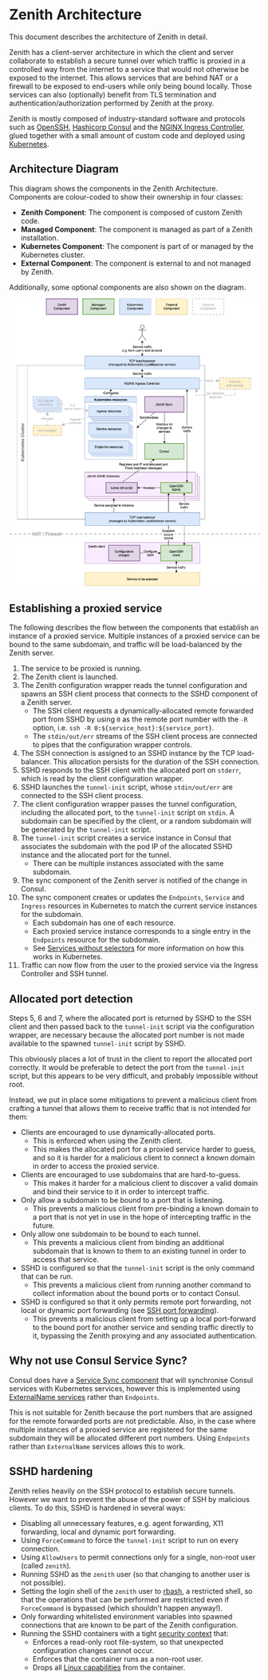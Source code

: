# Zenith Architecture

This document describes the architecture of Zenith in detail.

Zenith has a client-server architecture in which the client and server collaborate to
establish a secure tunnel over which traffic is proxied in a controlled way from the
internet to a service that would not otherwise be exposed to the internet. This allows
services that are behind NAT or a firewall to be exposed to end-users while only
being bound locally. Those services can also (optionally) benefit from TLS termination
and authentication/authorization performed by Zenith at the proxy.

Zenith is mostly composed of industry-standard software and protocols such as
[OpenSSH](https://www.openssh.com/), [Hashicorp Consul](https://www.consul.io/) and the
[NGINX Ingress Controller](https://kubernetes.github.io/ingress-nginx/), glued together
with a small amount of custom code and deployed using [Kubernetes](https://kubernetes.io/).

## Architecture Diagram

This diagram shows the components in the Zenith Architecture. Components are colour-coded
to show their ownership in four classes:

  * **Zenith Component**: The component is composed of custom Zenith code.
  * **Managed Component**: The component is managed as part of a Zenith installation.
  * **Kubernetes Component**: The component is part of or managed by the Kubernetes cluster.
  * **External Component**: The component is external to and not managed by Zenith.

Additionally, some optional components are also shown on the diagram.

![Zenith Architecture Diagram](./zenith-architecture.png?raw=true)

## Establishing a proxied service

The following describes the flow between the components that establish an instance of a
proxied service. Multiple instances of a proxied service can be bound to the same subdomain,
and traffic will be load-balanced by the Zenith server.

  1. The service to be proxied is running.
  1. The Zenith client is launched.
  1. The Zenith configuration wrapper reads the tunnel configuration and spawns an SSH client
     process that connects to the SSHD component of a Zenith server.
       * The SSH client requests a dynamically-allocated remote forwarded port from SSHD by using
         `0` as the remote port number with the `-R` option, i.e.
         `ssh -R 0:${service_host}:${service_port}`.
       * The `stdin/out/err` streams of the SSH client process are connected to pipes that the
         configuration wrapper controls.
  1. The SSH connection is assigned to an SSHD instance by the TCP load-balancer. This allocation
     persists for the duration of the SSH connection.
  1. SSHD responds to the SSH client with the allocated port on `stderr`, which is read by the
     client configuration wrapper.
  1. SSHD launches the `tunnel-init` script, whose `stdin/out/err` are connected to the
     SSH client process.
  1. The client configuration wrapper passes the tunnel configuration, including the
     allocated port, to the `tunnel-init` script on `stdin`. A subdomain can be specified
     by the client, or a random subdomain will be generated by the `tunnel-init` script.
  1. The `tunnel-init` script creates a service instance in Consul that associates the subdomain
     with the pod IP of the allocated SSHD instance and the allocated port for the tunnel.
       * There can be multiple instances associated with the same subdomain.
  1. The sync component of the Zenith server is notified of the change in Consul.
  1. The sync component creates or updates the `Endpoints`, `Service` and `Ingress` resources
     in Kubernetes to match the current service instances for the subdomain.
       * Each subdomain has one of each resource.
       * Each proxied service instance corresponds to a single entry in the `Endpoints`
         resource for the subdomain.
       * See [Services without selectors](https://kubernetes.io/docs/concepts/services-networking/service/#services-without-selectors)
         for more information on how this works in Kubernetes.
  1. Traffic can now flow from the user to the proxied service via the Ingress Controller
     and SSH tunnel.

## Allocated port detection

Steps 5, 6 and 7, where the allocated port is returned by SSHD to the SSH client and then passed
back to the `tunnel-init` script via the configuration wrapper, are necessary because the allocated
port number is not made available to the spawned `tunnel-init` script by SSHD.

This obviously places a lot of trust in the client to report the allocated port correctly. It
would be preferable to detect the port from the `tunnel-init` script, but this appears to be very
difficult, and probably impossible without root.

Instead, we put in place some mitigations to prevent a malicious client from crafting a tunnel that
allows them to receive traffic that is not intended for them:

  * Clients are encouraged to use dynamically-allocated ports.
      * This is enforced when using the Zenith client.
      * This makes the allocated port for a proxied service harder to guess, and so it is harder
        for a malicious client to connect a known domain in order to access the proxied service.
  * Clients are encouraged to use subdomains that are hard-to-guess.
      * This makes it harder for a malicious client to discover a valid domain and bind their
        service to it in order to intercept traffic.
  * Only allow a subdomain to be bound to a port that is listening.
      * This prevents a malicious client from pre-binding a known domain to a port that is not
        yet in use in the hope of intercepting traffic in the future.
  * Only allow one subdomain to be bound to each tunnel.
      * This prevents a malicious client from binding an additional subdomain that is known
        to them to an existing tunnel in order to access that service.
  * SSHD is configured so that the `tunnel-init` script is the only command that can be run.
      * This prevents a malicious client from running another command to collect information
        about the bound ports or to contact Consul.
  * SSHD is configured so that it only permits remote port forwarding, not local or dynamic
    port forwarding (see
    [SSH port forwarding](https://help.ubuntu.com/community/SSH/OpenSSH/PortForwarding)).
      * This prevents a malicious client from setting up a local port-forward to the
        bound port for another service and sending traffic directly to it, bypassing the
        Zenith proxying and any associated authentication.

## Why not use Consul Service Sync?

Consul does have a [Service Sync component](https://www.consul.io/docs/k8s/service-sync) that
will synchronise Consul services with Kubernetes services, however this is implemented using
[ExternalName services](https://kubernetes.io/docs/concepts/services-networking/service/#externalname)
rather than `Endpoints`.

This is not suitable for Zenith because the port numbers that are assigned for the remote
forwarded ports are not predictable. Also, in the case where multiple instances of a proxied
service are registered for the same subdomain they will be allocated different port numbers.
Using `Endpoints` rather than `ExternalName` services allows this to work.

## SSHD hardening

Zenith relies heavily on the SSH protocol to establish secure tunnels. However we want to
prevent the abuse of the power of SSH by malicious clients. To do this, SSHD is hardened
in several ways:

  * Disabling all unnecessary features, e.g. agent forwarding, X11 forwarding, local and
    dynamic port forwarding.
  * Using `ForceCommand` to force the `tunnel-init` script to run on every connection.
  * Using `AllowUsers` to permit connections only for a single, non-root user (called `zenith`).
  * Running SSHD as the `zenith` user (so that changing to another user is not possible).
  * Setting the login shell of the `zenith` user to [rbash](https://en.wikipedia.org/wiki/Restricted_shell),
    a restricted shell, so that the operations that can be performed are restricted even
    if `ForceCommand` is bypassed (which shouldn't happen anyway!).
  * Only forwarding whitelisted environment variables into spawned connections that are known
    to be part of the Zenith configuration.
  * Running the SSHD containers with a tight
    [security context](https://kubernetes.io/docs/tasks/configure-pod-container/security-context/)
    that:
      * Enforces a read-only root file-system, so that unexpected configuration changes cannot occur.
      * Enforces that the container runs as a non-root user.
      * Drops all
        [Linux capabilities](https://linux-audit.com/linux-capabilities-hardening-linux-binaries-by-removing-setuid/)
        from the container.
